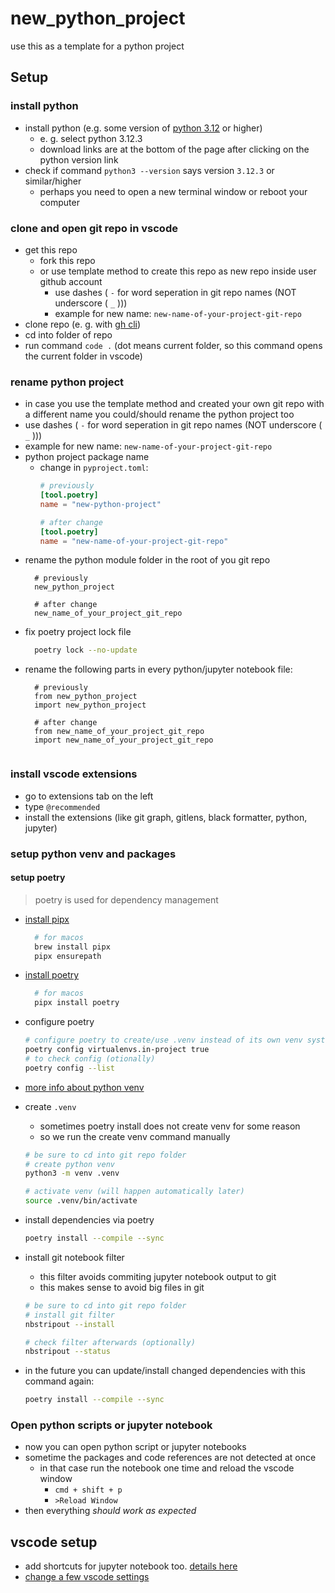 # new_python_project

use this as a template for a python project


## Setup

### install python

- install python (e.g. some version of [python 3.12](https://www.python.org/downloads/) or higher)
	- e. g. select python 3.12.3
	- download links are at the bottom of the page after clicking on the python version link
- check if command `python3 --version` says version `3.12.3` or similar/higher
	- perhaps you need to open a new terminal window or reboot your computer

### clone and open git repo in vscode

- get this repo
	- fork this repo
	- or use template method to create this repo as new repo inside user github account
		- use dashes ( `-` for word seperation in git repo names (NOT underscore ( `_` )))
		- example for new name: `new-name-of-your-project-git-repo`
- clone repo (e. g. with [gh cli](https://cli.github.com/))
- cd into folder of repo
- run command `code .` (dot means current folder, so this command opens the current folder in vscode)

### rename python project

- in case you use the template method and created your own git repo with a different name you could/should rename the python project too
- use dashes ( `-` for word seperation in git repo names (NOT underscore ( `_` )))
- example for new name: `new-name-of-your-project-git-repo`
- python project package name
	- change in `pyproject.toml`:
		```toml
		# previously
		[tool.poetry]
		name = "new-python-project"

		# after change
		[tool.poetry]
		name = "new-name-of-your-project-git-repo"
		```
- rename the python module folder in the root of you git repo
  ```
	# previously
	new_python_project

	# after change
	new_name_of_your_project_git_repo
- fix poetry project lock file
  ```bash
	poetry lock --no-update

- rename the following parts in every python/jupyter notebook file:
  ```
	# previously
	from new_python_project
	import new_python_project

	# after change
	from new_name_of_your_project_git_repo
	import new_name_of_your_project_git_repo


### install vscode extensions

- go to extensions tab on the left
- type `@recommended`
- install the extensions (like git graph, gitlens, black formatter, python, jupyter)

### setup python venv and packages


#### setup poetry

> poetry is used for dependency management

- [install pipx](https://pipx.pypa.io/stable/installation/)
  ```bash
	# for macos
	brew install pipx
	pipx ensurepath
	```
- [install poetry](https://python-poetry.org/docs/#installation)
  ```bash
	# for macos
	pipx install poetry
	```
- configure poetry
	```bash
	# configure poetry to create/use .venv instead of its own venv system
	poetry config virtualenvs.in-project true
	# to check config (otionally)
	poetry config --list
	```


- [more info about python venv](https://docs.python.org/3/library/venv.html)
- create `.venv`
	- sometimes poetry install does not create venv for some reason
	- so we run the create venv command manually
	```bash
	# be sure to cd into git repo folder
	# create python venv
	python3 -m venv .venv
	
	# activate venv (will happen automatically later)
	source .venv/bin/activate
- install dependencies via poetry
	```bash
	poetry install --compile --sync
	```
- install git notebook filter
	- this filter avoids commiting jupyter notebook output to git
	- this makes sense to avoid big files in git
	```bash
	# be sure to cd into git repo folder
	# install git filter
	nbstripout --install

	# check filter afterwards (optionally)
	nbstripout --status
	```

- in the future you can update/install changed dependencies with this command again:
	```bash
	poetry install --compile --sync
	```


### Open python scripts or jupyter notebook

- now you can open python script or jupyter notebooks
- sometime the packages and code references are not detected at once
	- in that case run the notebook one time and reload the vscode window
		- `cmd + shift + p`
		- `>Reload Window`
- then everything *should work as expected*


## vscode setup

- add shortcuts for jupyter notebook too. [details here](/notes/custom-shortcuts.md)
- [change a few vscode settings](/notes/custom-settings.md)
